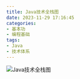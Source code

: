```yaml
---
title: Java技术全栈图
date: 2023-11-29 17:16:45
categories: 
- 基本功
- 编程基础
tags:
- Java
- 技术体系
---
```



![Java技术全栈图](/pic/基本功/编程语言/Java技术全栈图/Java体系图册.jpg)